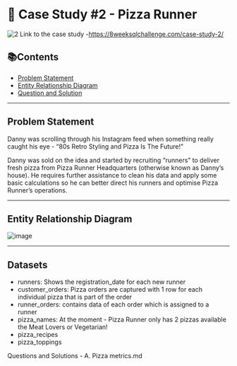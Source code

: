 # 🍕 Case Study #2 - Pizza Runner
![2](https://github.com/puliraghavi/8-week-SQL-Challenge/assets/119037510/7ecadf65-9e51-453f-9312-8ed66c39773d)
Link to the case study -https://8weeksqlchallenge.com/case-study-2/

## 📚Contents
- [Problem Statement](#problem-statement)
- [Entity Relationship Diagram](#entity-relationship-diagram)
- [Question and Solution](#question-and-solution)

***
## Problem Statement
Danny was scrolling through his Instagram feed when something really caught his eye - “80s Retro Styling and Pizza Is The Future!”

Danny was sold on the idea and started by recruiting “runners” to deliver fresh pizza from Pizza Runner Headquarters (otherwise known as Danny’s house). He requires further assistance to clean his data and apply some basic calculations so he can better direct his runners and optimise Pizza Runner’s operations.

***

 ## Entity Relationship Diagram
 ![image](https://github.com/puliraghavi/8-week-SQL-Challenge/assets/119037510/5a94ab64-4bd0-402c-892a-ea0bc1080a4a)

 ***

 ## Datasets
 - runners: Shows the registration_date for each new runner
 - customer_orders: Pizza orders are captured with 1 row for each individual pizza that is part of the order
 - runner_orders: contains data of each order which is assigned to a runner
 -  pizza_names: At the moment - Pizza Runner only has 2 pizzas available the Meat Lovers or Vegetarian!
 -  pizza_recipes
 -  pizza_toppings

Questions and Solutions - A. Pizza metrics.md
